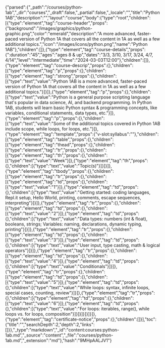 {"parsed":{"_path":"/courses/python-1ab","_dir":"courses","_draft":false,"_partial":false,"_locale":"","title":"Python 1AB","description":"","layout":"course","body":{"type":"root","children":[{"type":"element","tag":"course-header","props":{"background":"/images/graphics/python-graphic.png","color":"emerald","description":"A more advanced, faster-paced version of Python 1A that covers all the content in 1A as well as a few additional topics.","icon":"/images/icons/python.png","name":"Python 1AB"},"children":[]},{"type":"element","tag":"course-details","props":{":duration":"45","ages":"ages 8 & up","dates":"3/3, 3/10, 3/17, 3/24, 4/7, 4/14","level":"Intermediate","time":"2024-03-03T12:00"},"children":[]},{"type":"element","tag":"course-descrip","props":{},"children":[{"type":"element","tag":"p","props":{},"children":[{"type":"element","tag":"strong","props":{},"children":[{"type":"text","value":"Python 1AB is a more advanced, faster-paced version of Python 1A that covers all the content in 1A as well as a few additional topics."}]}]},{"type":"element","tag":"p","props":{},"children":[{"type":"text","value":"Python is a general purpose scripting language that's popular in data science, AI, and backend programming. In Python 1AB, students will learn basic Python syntax & programming concepts, like variables, conditional statements, data types, etc."}]},{"type":"element","tag":"p","props":{},"children":[{"type":"text","value":"Some of the additional topics covered in Python 1AB include scope, while loops, for loops, etc."}]},{"type":"element","tag":"template","props":{"v-slot:syllabus":""},"children":[{"type":"element","tag":"table","props":{},"children":[{"type":"element","tag":"thead","props":{},"children":[{"type":"element","tag":"tr","props":{},"children":[{"type":"element","tag":"th","props":{},"children":[{"type":"text","value":"Week"}]},{"type":"element","tag":"th","props":{},"children":[{"type":"text","value":"Topic(s)"}]}]}]},{"type":"element","tag":"tbody","props":{},"children":[{"type":"element","tag":"tr","props":{},"children":[{"type":"element","tag":"td","props":{},"children":[{"type":"text","value":"1"}]},{"type":"element","tag":"td","props":{},"children":[{"type":"text","value":"Getting started: coding languages, Repl.it setup, Hello World, printing, comments, escape sequences, interpreting"}]}]},{"type":"element","tag":"tr","props":{},"children":[{"type":"element","tag":"td","props":{},"children":[{"type":"text","value":"2"}]},{"type":"element","tag":"td","props":{},"children":[{"type":"text","value":"Data types: numbers (int & float), booleans, strings; Variables: naming, declarations, dynamic typing, printing"}]}]},{"type":"element","tag":"tr","props":{},"children":[{"type":"element","tag":"td","props":{},"children":[{"type":"text","value":"3"}]},{"type":"element","tag":"td","props":{},"children":[{"type":"text","value":"User input, type casting, math & logical operators"}]}]},{"type":"element","tag":"tr","props":{},"children":[{"type":"element","tag":"td","props":{},"children":[{"type":"text","value":"4"}]},{"type":"element","tag":"td","props":{},"children":[{"type":"text","value":"Conditionals"}]}]},{"type":"element","tag":"tr","props":{},"children":[{"type":"element","tag":"td","props":{},"children":[{"type":"text","value":"5"}]},{"type":"element","tag":"td","props":{},"children":[{"type":"text","value":"While loops: syntax, infinite loops, special cases, counting, review"}]}]},{"type":"element","tag":"tr","props":{},"children":[{"type":"element","tag":"td","props":{},"children":[{"type":"text","value":"6"}]},{"type":"element","tag":"td","props":{},"children":[{"type":"text","value":"For loops: iterables, range(), while loops vs. for loops, composition"}]}]}]}]}]}]},{"type":"element","tag":"certificate-notice","props":{},"children":[]}],"toc":{"title":"","searchDepth":2,"depth":2,"links":[]}},"_type":"markdown","_id":"content:courses:python-1ab.md","_source":"content","_file":"courses/python-1ab.md","_extension":"md"},"hash":"9MHpAALJV1"}